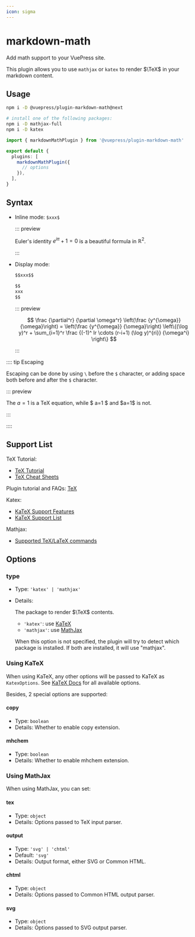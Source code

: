 ```yaml
---
icon: sigma
---
```


# markdown-math

<NpmBadge package="@vuepress/plugin-markdown-math" />

Add math support to your VuePress site.

This plugin allows you to use `mathjax` or `katex` to render $\TeX$ in your markdown content.

## Usage

```bash
npm i -D @vuepress/plugin-markdown-math@next

# install one of the following packages:
npm i -D mathjax-full
npm i -D katex
```

```ts title=".vuepress/config.ts"
import { markdownMathPlugin } from '@vuepress/plugin-markdown-math'

export default {
  plugins: [
    markdownMathPlugin({
      // options
    }),
  ],
}
```

## Syntax

- Inline mode: `$xxx$`

  ::: preview

  Euler's identity $e^{i\pi}+1=0$ is a beautiful formula in $\mathbb{R}^2$.

  :::

- Display mode:

  ```md
  $$xxx$$

  $$
  xxx
  $$
  ```

  ::: preview

  $$
  \frac {\partial^r} {\partial \omega^r} \left(\frac {y^{\omega}} {\omega}\right)
  = \left(\frac {y^{\omega}} {\omega}\right) \left\{(\log y)^r + \sum_{i=1}^r \frac {(-1)^ Ir \cdots (r-i+1) (\log y)^{ri}} {\omega^i} \right\}
  $$

  :::

:::: tip Escaping

Escaping can be done by using `\` before the `$` character, or adding space both before and after the `$` character.

::: preview

The $a=1$ is a TeX equation, while $ a=1 $ and \$a=1$ is not.

:::

::::

## Support List

TeX Tutorial:

- [TeX Tutorial](https://www.overleaf.com/learn/latex/Learn_LaTeX_in_30_minutes)
- [TeX Cheat Sheets](https://mdit-plugins.github.io/tex.html#tex-tutorial)

Plugin tutorial and FAQs: [TeX](https://mdit-plugins.github.io/tex.html#tex-tutorial)

Katex:

- [KaTeX Support Features](https://katex.org/docs/supported.html)
- [KaTeX Support List](https://katex.org/docs/support_table.html)

Mathjax:

- [Supported TeX/LaTeX commands](https://docs.mathjax.org/en/latest/input/tex/macros/index.html#tex-commands)

## Options

### type

- Type: `'katex' | 'mathjax'`
- Details:

  The package to render $\TeX$ contents.

  - `'katex'`: use [KaTeX](https://katex.org/)
  - `'mathjax'`: use [MathJax](https://www.mathjax.org/)

  When this option is not specified, the plugin will try to detect which package is installed. If both are installed, it will use "mathjax".

### Using KaTeX

When using KaTeX, any other options will be passed to KaTeX as `KatexOptions`. See [KaTeX Docs](https://katex.org/docs/options.html) for all available options.

Besides, 2 special options are supported:

#### copy

- Type: `boolean`
- Details: Whether to enable copy extension.

#### mhchem

- Type: `boolean`
- Details: Whether to enable mhchem extension.

### Using MathJax

When using MathJax, you can set:

#### tex

- Type: `object`
- Details: Options passed to TeX input parser.

#### output

- Type: `'svg' | 'chtml'`
- Default: `'svg'`
- Details: Output format, either SVG or Common HTML.

#### chtml

- Type: `object`
- Details: Options passed to Common HTML output parser.

#### svg

- Type: `object`
- Details: Options passed to SVG output parser.
